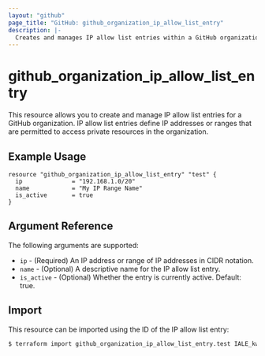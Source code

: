 ```yaml
---
layout: "github"
page_title: "GitHub: github_organization_ip_allow_list_entry"
description: |-
  Creates and manages IP allow list entries within a GitHub organization
---
```


# github_organization_ip_allow_list_entry

This resource allows you to create and manage IP allow list entries for a GitHub organization. IP allow list entries define IP addresses or ranges that are permitted to access private resources in the organization.

## Example Usage

```hcl
resource "github_organization_ip_allow_list_entry" "test" {
  ip              = "192.168.1.0/20"
  name            = "My IP Range Name"
  is_active       = true
}
```

## Argument Reference

The following arguments are supported:

* `ip`              - (Required) An IP address or range of IP addresses in CIDR notation.
* `name`            - (Optional) A descriptive name for the IP allow list entry.
* `is_active`       - (Optional) Whether the entry is currently active. Default: true.

## Import

This resource can be imported using the ID of the IP allow list entry:

```bash
$ terraform import github_organization_ip_allow_list_entry.test IALE_kwHOC1234567890a
```
